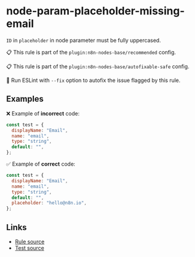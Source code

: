 [//]: # "File generated from a template. Do not edit this file directly."

# node-param-placeholder-missing-email

`ID` in `placeholder` in node parameter must be fully uppercased.

📋 This rule is part of the `plugin:n8n-nodes-base/recommended` config.

📋 This rule is part of the `plugin:n8n-nodes-base/autofixable-safe` config.

🔧 Run ESLint with `--fix` option to autofix the issue flagged by this rule.

## Examples

❌ Example of **incorrect** code:

```js
const test = {
  displayName: "Email",
  name: "email",
  type: "string",
  default: "",
};
```

✅ Example of **correct** code:

```js
const test = {
  displayName: "Email",
  name: "email",
  type: "string",
  default: "",
  placeholder: "hello@n8n.io",
};
```

## Links

- [Rule source](../../lib/rules/node-param-placeholder-missing-email.ts)
- [Test source](../../tests/node-param-placeholder-missing-email.test.ts)
